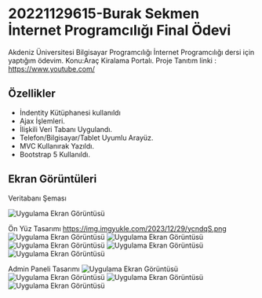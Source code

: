 
# 20221129615-Burak Sekmen İnternet Programcılığı Final Ödevi

Akdeniz Üniversitesi Bilgisayar Programcılığı İnternet Programcılığı dersi için yaptığım ödevim.
Konu:Araç Kiralama Portalı. Proje Tanıtım linki : https://www.youtube.com/


## Özellikler

- İndentity Kütüphanesi kullanıldı
- Ajax İşlemleri.
- İlişkili Veri Tabanı Uygulandı.
- Telefon/Bilgisayar/Tablet Uyumlu Arayüz.
- MVC Kullanırak Yazıldı.
- Bootstrap 5 Kullanıldı.


  
## Ekran Görüntüleri
Veritabanı Şeması

![Uygulama Ekran Görüntüsü](https://img.imgyukle.com/2023/12/29/ycJnrc.png)

Ön Yüz Tasarımı
https://img.imgyukle.com/2023/12/29/ycndqS.png
![Uygulama Ekran Görüntüsü](https://img.imgyukle.com/2023/12/29/ycndqS.png)
![Uygulama Ekran Görüntüsü](https://img.imgyukle.com/2023/12/29/ycJP0b.png)
![Uygulama Ekran Görüntüsü](https://img.imgyukle.com/2023/12/29/ycnALG.png)
![Uygulama Ekran Görüntüsü](https://img.imgyukle.com/2023/12/29/ycn4bH.jpeg)
![Uygulama Ekran Görüntüsü](https://img.imgyukle.com/2023/12/29/ycn7of.jpeg)

Admin Paneli Tasarımı
![Uygulama Ekran Görüntüsü](https://img.imgyukle.com/2023/12/29/ycnfg1.jpeg)
![Uygulama Ekran Görüntüsü](https://img.imgyukle.com/2023/12/29/ycnbDU.jpeg)
![Uygulama Ekran Görüntüsü](https://img.imgyukle.com/2023/12/29/ycn9QA.jpeg)
![Uygulama Ekran Görüntüsü](https://img.imgyukle.com/2023/12/29/ycnZ5o.jpeg)
